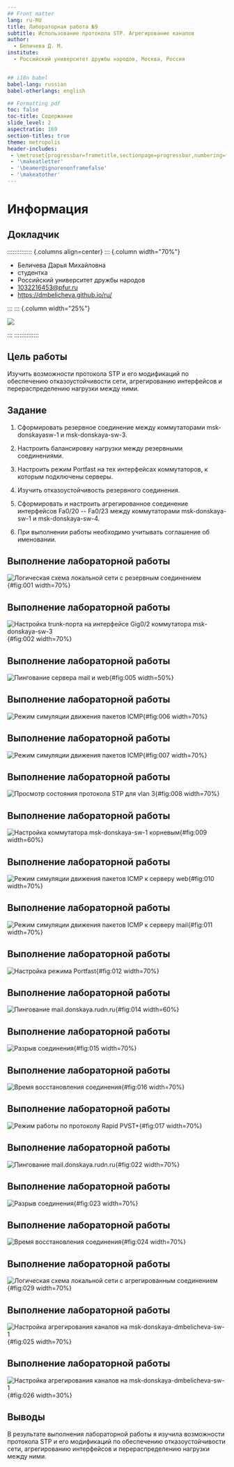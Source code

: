 ```yaml
---
## Front matter
lang: ru-RU
title: Лабораторная работа №9
subtitle: Использование протокола STP. Агрегирование каналов
author:
  - Беличева Д. М.
institute:
  - Российский университет дружбы народов, Москва, Россия


## i18n babel
babel-lang: russian
babel-otherlangs: english

## Formatting pdf
toc: false
toc-title: Содержание
slide_level: 2
aspectratio: 169
section-titles: true
theme: metropolis
header-includes:
 - \metroset{progressbar=frametitle,sectionpage=progressbar,numbering=fraction}
 - '\makeatletter'
 - '\beamer@ignorenonframefalse'
 - '\makeatother'
---
```


# Информация

## Докладчик

:::::::::::::: {.columns align=center}
::: {.column width="70%"}

  * Беличева Дарья Михайловна
  * студентка
  * Российский университет дружбы народов
  * [1032216453@pfur.ru](mailto:1032216453@pfur.ru)
  * <https://dmbelicheva.github.io/ru/>

:::
::: {.column width="25%"}

![](./image/belicheva.jpg)

:::
::::::::::::::

## Цель работы

Изучить возможности протокола STP и его модификаций по обеспечению
отказоустойчивости сети, агрегированию интерфейсов и перераспределению
нагрузки между ними.

## Задание

1. Сформировать резервное соединение между коммутаторами msk-donskayasw-1 и msk-donskaya-sw-3.

2. Настроить балансировку нагрузки между резервными соединениями.

3. Настроить режим Portfast на тех интерфейсах коммутаторов, к которым подключены серверы.

4. Изучить отказоустойчивость резервного соединения.

5. Сформировать и настроить агрегированное соединение интерфейсов Fa0/20 -- Fa0/23 между коммутаторами msk-donskaya-sw-1 и msk-donskaya-sw-4.

6. При выполнении работы необходимо учитывать соглашение об именовании.

## Выполнение лабораторной работы

![Логическая схема локальной сети с резервным соединением](image/1.png){#fig:001 width=70%}

## Выполнение лабораторной работы

![Настройка trunk-порта на интерфейсе Gig0/2 коммутатора msk-donskaya-sw-3](image/2.png){#fig:002 width=70%}

## Выполнение лабораторной работы

![Пингование сервера mail и web](image/5.png){#fig:005 width=50%}

## Выполнение лабораторной работы

![Режим симуляции движения пакетов ICMP](image/6.png){#fig:006 width=70%}

## Выполнение лабораторной работы

![Режим симуляции движения пакетов ICMP](image/7.png){#fig:007 width=70%}

## Выполнение лабораторной работы

![Просмотр состояния протокола STP для vlan 3](image/8.png){#fig:008 width=70%}

## Выполнение лабораторной работы

![Настройка коммутатора msk-donskaya-sw-1 корневым](image/9.png){#fig:009 width=60%}

## Выполнение лабораторной работы

![Режим симуляции движения пакетов ICMP к серверу web](image/10.png){#fig:010 width=70%}

## Выполнение лабораторной работы

![Режим симуляции движения пакетов ICMP к серверу mail](image/11.png){#fig:011 width=70%}

## Выполнение лабораторной работы

![Настройка режима Portfast](image/12.png){#fig:012 width=70%}

## Выполнение лабораторной работы

![Пингование mail.donskaya.rudn.ru](image/14.png){#fig:014 width=60%}

## Выполнение лабораторной работы

![Разрыв соединения](image/15.png){#fig:015 width=70%}

## Выполнение лабораторной работы

![Время восстановления соединения](image/16.png){#fig:016 width=70%}

## Выполнение лабораторной работы

![Режим работы по протоколу Rapid PVST+](image/17.png){#fig:017 width=70%}

## Выполнение лабораторной работы

![Пингование mail.donskaya.rudn.ru](image/22.png){#fig:022 width=70%}

## Выполнение лабораторной работы

![Разрыв соединения](image/23.png){#fig:023 width=70%}

## Выполнение лабораторной работы

![Время восстановления соединения](image/24.png){#fig:024 width=70%}

## Выполнение лабораторной работы

![Логическая схема локальной сети с агрегированным соединением](image/29.png){#fig:029 width=70%}

## Выполнение лабораторной работы

![Настройка агрегирования каналов на msk-donskaya-dmbelicheva-sw-1](image/25.png){#fig:025 width=70%}

## Выполнение лабораторной работы

![Настройка агрегирования каналов на msk-donskaya-dmbelicheva-sw-1](image/26.png){#fig:026 width=30%}


## Выводы

В результате выполнения лабораторной работы я изучила возможности протокола STP и его модификаций по обеспечению
отказоустойчивости сети, агрегированию интерфейсов и перераспределению нагрузки между ними.